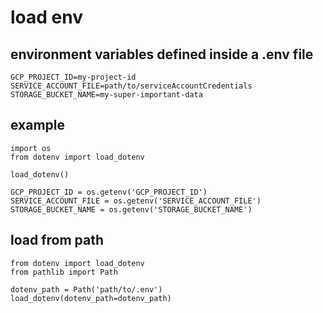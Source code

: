 # load env

## environment variables defined inside a .env file

````
GCP_PROJECT_ID=my-project-id
SERVICE_ACCOUNT_FILE=path/to/serviceAccountCredentials
STORAGE_BUCKET_NAME=my-super-important-data
````

## example

````
import os
from dotenv import load_dotenv

load_dotenv()

GCP_PROJECT_ID = os.getenv('GCP_PROJECT_ID')
SERVICE_ACCOUNT_FILE = os.getenv('SERVICE_ACCOUNT_FILE')
STORAGE_BUCKET_NAME = os.getenv('STORAGE_BUCKET_NAME')
````

## load from path

````
from dotenv import load_dotenv
from pathlib import Path

dotenv_path = Path('path/to/.env')
load_dotenv(dotenv_path=dotenv_path)
````
